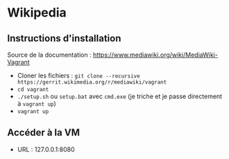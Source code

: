 # Wikipedia

## Instructions d'installation

Source de la documentation : https://www.mediawiki.org/wiki/MediaWiki-Vagrant

- Cloner les fichiers : `git clone --recursive https://gerrit.wikimedia.org/r/mediawiki/vagrant`
- `cd vagrant`
- `./setup.sh` ou `setup.bat` avec `cmd.exe` (je triche et je passe directement à `vagrant up`)
- `vagrant up`

## Accéder à la VM

- URL : 127.0.0.1:8080